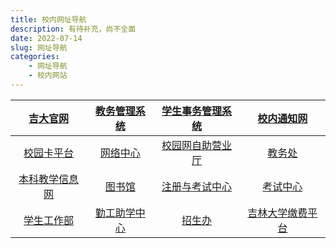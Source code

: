 ```yaml
---
title: 校内网址导航
description: 有待补充，尚不全面
date: 2022-07-14  
slug: 网址导航
categories:  
    - 网址导航
    - 校内网站
---
```


| [吉大官网](吉大官网)| [教务管理系统](iedu.jlu.edu.cn) | [学生事务管理系统](sais.jlu.edu.cn) | [校内通知网](oa.jlu.edu.cn) |
|:--:|:--:|:--:|:--:|
| [校园卡平台](dsf.jlu.edu.cn) | [网络中心](nic.jlu.edu.cn) | [校园网自助营业厅](ip.jlu.edu.cn) | [教务处](eol.jlu.edu.cn) |
| [本科教学信息网](jwc.jlu.edu.cn) | [图书馆](lib.jlu.edu.cn) | [注册与考试中心](registry.jlu.edu.cn) | [考试中心](kszx.jlu.edu.cn) |
| [学生工作部](xsc.jlu.edu.cn) | [勤工助学中心](qgzx.jlu.edu.cn) | [招生办](zsb.jlu.edu.cn)| [吉林大学缴费平台](cwsf.jlu.edu.cn) |